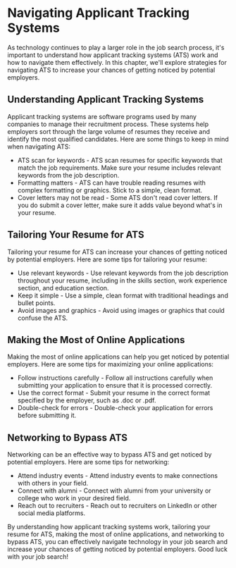 Navigating Applicant Tracking Systems
===========================================================================================

As technology continues to play a larger role in the job search process, it's important to understand how applicant tracking systems (ATS) work and how to navigate them effectively. In this chapter, we'll explore strategies for navigating ATS to increase your chances of getting noticed by potential employers.

Understanding Applicant Tracking Systems
----------------------------------------

Applicant tracking systems are software programs used by many companies to manage their recruitment process. These systems help employers sort through the large volume of resumes they receive and identify the most qualified candidates. Here are some things to keep in mind when navigating ATS:

* ATS scan for keywords - ATS scan resumes for specific keywords that match the job requirements. Make sure your resume includes relevant keywords from the job description.
* Formatting matters - ATS can have trouble reading resumes with complex formatting or graphics. Stick to a simple, clean format.
* Cover letters may not be read - Some ATS don't read cover letters. If you do submit a cover letter, make sure it adds value beyond what's in your resume.

Tailoring Your Resume for ATS
-----------------------------

Tailoring your resume for ATS can increase your chances of getting noticed by potential employers. Here are some tips for tailoring your resume:

* Use relevant keywords - Use relevant keywords from the job description throughout your resume, including in the skills section, work experience section, and education section.
* Keep it simple - Use a simple, clean format with traditional headings and bullet points.
* Avoid images and graphics - Avoid using images or graphics that could confuse the ATS.

Making the Most of Online Applications
--------------------------------------

Making the most of online applications can help you get noticed by potential employers. Here are some tips for maximizing your online applications:

* Follow instructions carefully - Follow all instructions carefully when submitting your application to ensure that it is processed correctly.
* Use the correct format - Submit your resume in the correct format specified by the employer, such as .doc or .pdf.
* Double-check for errors - Double-check your application for errors before submitting it.

Networking to Bypass ATS
------------------------

Networking can be an effective way to bypass ATS and get noticed by potential employers. Here are some tips for networking:

* Attend industry events - Attend industry events to make connections with others in your field.
* Connect with alumni - Connect with alumni from your university or college who work in your desired field.
* Reach out to recruiters - Reach out to recruiters on LinkedIn or other social media platforms.

By understanding how applicant tracking systems work, tailoring your resume for ATS, making the most of online applications, and networking to bypass ATS, you can effectively navigate technology in your job search and increase your chances of getting noticed by potential employers. Good luck with your job search!
